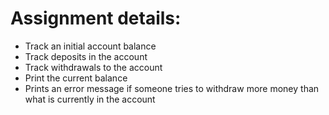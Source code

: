 # Assignment details:
* Track an initial account balance
* Track deposits in the account
* Track withdrawals to the account
* Print the current balance
* Prints an error message if someone tries to withdraw more money than what is currently in the account